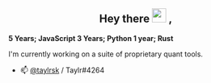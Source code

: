 <h2 align="center">
  Hey there <img src="https://media.giphy.com/media/hvRJCLFzcasrR4ia7z/giphy.gif" width="28"> ,
</h2>
<p><b>
5 Years; JavaScript
3 Years; Python
1 year; Rust
</b></p>
I'm currently working on a suite of proprietary quant tools.

- 📫 <a href="https://twitter.com/taylrsk">@taylrsk</a> / Taylr#4264
